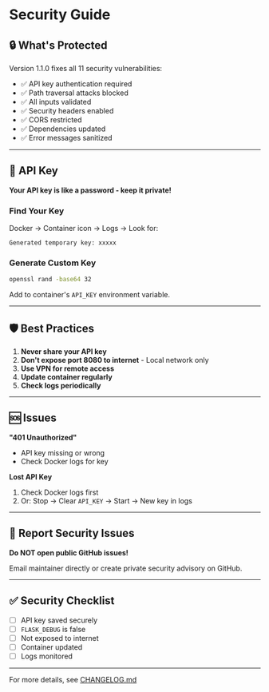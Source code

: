 # Security Guide

## 🔒 What's Protected

Version 1.1.0 fixes all 11 security vulnerabilities:

- ✅ API key authentication required
- ✅ Path traversal attacks blocked
- ✅ All inputs validated
- ✅ Security headers enabled
- ✅ CORS restricted
- ✅ Dependencies updated
- ✅ Error messages sanitized

---

## 🔑 API Key

**Your API key is like a password - keep it private!**

### Find Your Key
Docker → Container icon → Logs → Look for:
```
Generated temporary key: xxxxx
```

### Generate Custom Key
```bash
openssl rand -base64 32
```
Add to container's `API_KEY` environment variable.

---

## 🛡️ Best Practices

1. **Never share your API key**
2. **Don't expose port 8080 to internet** - Local network only
3. **Use VPN for remote access**
4. **Update container regularly**
5. **Check logs periodically**

---

## 🆘 Issues

**"401 Unauthorized"**
- API key missing or wrong
- Check Docker logs for key

**Lost API Key**
1. Check Docker logs first
2. Or: Stop → Clear `API_KEY` → Start → New key in logs

---

## 🐛 Report Security Issues

**Do NOT open public GitHub issues!**

Email maintainer directly or create private security advisory on GitHub.

---

## ✅ Security Checklist

- [ ] API key saved securely
- [ ] `FLASK_DEBUG` is false
- [ ] Not exposed to internet
- [ ] Container updated
- [ ] Logs monitored

---

For more details, see [CHANGELOG.md](CHANGELOG.md)
